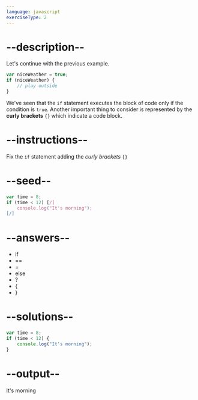 ```yaml
---
language: javascript
exerciseType: 2
---
```


# --description--

Let's continue with the previous example.
```javascript
var niceWeather = true;
if (niceWeather) {
    // play outside
}
```
We've seen that the `if` statement executes the block of code only if the condition is `true`.
Another important thing to consider is represented by the **curly brackets** `{}` which indicate a code block.

# --instructions--

Fix the `if` statement adding the *curly brackets* `{}`

# --seed--

```javascript
var time = 8;
if (time < 12) [/]
    console.log("It's morning");
[/]
```

# --answers--

- if
- ==
- =
- else
- ?
- {
- }

# --solutions--

```javascript
var time = 8;
if (time < 12) {
    console.log("It's morning");
}
```

# --output--

It's morning
